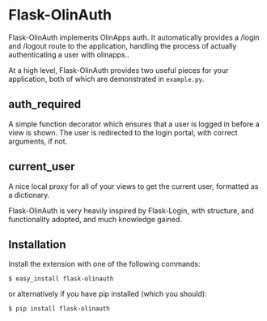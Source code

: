 # Flask-OlinAuth

Flask-OlinAuth implements OlinApps auth. It automatically provides a /login and /logout route
to the application, handling the process of actually authenticating a user with olinapps..

At a high level, Flask-OlinAuth provides two useful pieces for your application,
both of which are demonstrated in `example.py`.

## auth_required
A simple function decorator which ensures that a user is logged in before a
view is shown. The user is redirected to the login portal, with correct
arguments, if not.

## current_user
A nice local proxy for all of your views to get the current user, formatted as
a dictionary.

Flask-OlinAuth is very heavily inspired by Flask-Login, with structure, and
functionality adopted, and much knowledge gained.

## Installation

Install the extension with one of the following commands:

    $ easy_install flask-olinauth

or alternatively if you have pip installed (which you should):

    $ pip install flask-olinauth
